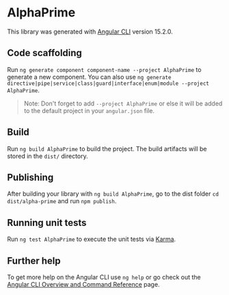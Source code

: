 # AlphaPrime

This library was generated with [Angular CLI](https://github.com/angular/angular-cli) version 15.2.0.

## Code scaffolding

Run `ng generate component component-name --project AlphaPrime` to generate a new component. You can also use `ng generate directive|pipe|service|class|guard|interface|enum|module --project AlphaPrime`.
> Note: Don't forget to add `--project AlphaPrime` or else it will be added to the default project in your `angular.json` file. 

## Build

Run `ng build AlphaPrime` to build the project. The build artifacts will be stored in the `dist/` directory.

## Publishing

After building your library with `ng build AlphaPrime`, go to the dist folder `cd dist/alpha-prime` and run `npm publish`.

## Running unit tests

Run `ng test AlphaPrime` to execute the unit tests via [Karma](https://karma-runner.github.io).

## Further help

To get more help on the Angular CLI use `ng help` or go check out the [Angular CLI Overview and Command Reference](https://angular.io/cli) page.
